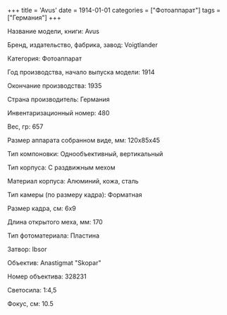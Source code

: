 +++
title = 'Avus'
date = 1914-01-01
categories = ["Фотоаппарат"]
tags = ["Германия"]
+++

Название модели, книги: Avus

Бренд, издательство, фабрика, завод: Voigtlander

Категория: Фотоаппарат

Год производства, начало выпуска модели: 1914

Окончание производства: 1935

Страна производитель: Германия

Инвентаризационный номер: 480

Вес, гр: 657

Размер аппарата  собранном виде, мм: 120x85x45

Тип компоновки: Однообъективный, вертикальный

Тип корпуса: С раздвижным мехом

Материал корпуса: Алюминий, кожа, сталь

Тип камеры (по размеру кадра): Форматная

Размер кадра, см: 6x9

Длина открытого меха, мм: 170

Тип фотоматериала: Пластина

Затвор: Ibsor

Объектив: Anastigmat "Skopar"

Номер объектива: 328231

Светосила: 1:4,5

Фокус, см: 10.5

